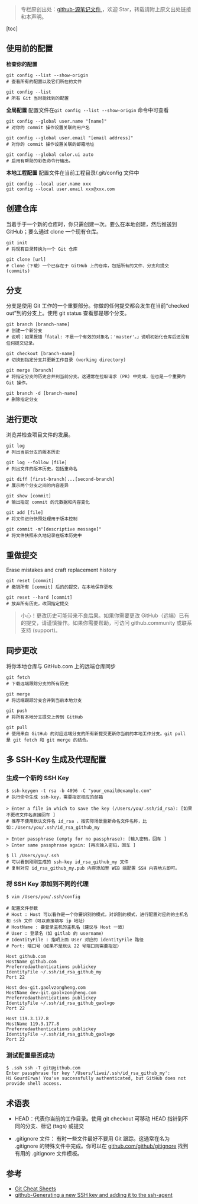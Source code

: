 > 专栏原创出处：[github-源笔记文件 ](https://github.com/GourdErwa/review-notes/tree/master/language/java-puzzle) ，欢迎 Star，转载请附上原文出处链接和本声明。

[toc]
## 使用前的配置

**检查你的配置**
```shell script
git config --list --show-origin
# 查看所有的配置以及它们所在的文件

git config --list
# 所有 Git 当时能找到的配置
```

**全局配置**
配置文件在`git config --list --show-origin` 命令中可查看
```shell script
git config --global user.name "[name]"
# 对你的 commit 操作设置关联的用户名

git config --global user.email "[email address]"
# 对你的 commit 操作设置关联的邮箱地址

git config --global color.ui auto
# 启用有帮助的彩色命令行输出。
```

**本地工程配置**
配置文件在当前工程目录/.git/config 文件中
```shell script
git config --local user.name xxx
git config --local user.email xxx@xxx.com
```

## 创建仓库
当着手于一个新的仓库时，你只需创建一次。要么在本地创建，然后推送到 GitHub；要么通过 clone 一个现有仓库。
```shell script
git init
# 将现有目录转换为一个 Git 仓库

git clone [url]
# Clone（下载）一个已存在于 GitHub 上的仓库，包括所有的文件、分支和提交 (commits)
```
## 分支
分支是使用 Git 工作的一个重要部分。你做的任何提交都会发生在当前“checked out”到的分支上。使用 git status 查看那是哪个分支。
```shell script
git branch [branch-name]
# 创建一个新分支
# 说明：如果报错「fatal: 不是一个有效的对象名：'master'。」说明初始化仓库后还没有任何提交记录。

git checkout [branch-name]
# 切换到指定分支并更新工作目录 (working directory)

git merge [branch]
# 将指定分支的历史合并到当前分支。这通常在拉取请求 (PR) 中完成，但也是一个重要的 Git 操作。

git branch -d [branch-name]
# 删除指定分支
```
## 进行更改
浏览并检查项目文件的发展。
```shell script
git log
# 列出当前分支的版本历史

git log --follow [file]
# 列出文件的版本历史，包括重命名

git diff [first-branch]...[second-branch]
# 展示两个分支之间的内容差异

git show [commit]
# 输出指定 commit 的元数据和内容变化

git add [file]
# 将文件进行快照处理用于版本控制

git commit -m"[descriptive message]"
# 将文件快照永久地记录在版本历史中
```
## 重做提交
Erase mistakes and craft replacement history
```shell script
git reset [commit]
# 撤销所有 [commit] 后的的提交，在本地保存更改

git reset --hard [commit]
# 放弃所有历史，改回指定提交
```
> 小心！更改历史可能带来不良后果。如果你需要更改 GitHub（远端）已有的提交，请谨慎操作。如果你需要帮助，可访问 github.community 或联系支持 (support)。


## 同步更改
将你本地仓库与 GitHub.com 上的远端仓库同步
```shell script
git fetch
# 下载远端跟踪分支的所有历史

git merge
# 将远端跟踪分支合并到当前本地分支

git push
# 将所有本地分支提交上传到 GitHub

git pull
# 使用来自 GitHub 的对应远端分支的所有新提交更新你当前的本地工作分支。git pull 是 git fetch 和 git merge 的结合。
```
## 多 SSH-Key 生成及代理配置
### 生成一个新的 SSH Key
```shell script
$ ssh-keygen -t rsa -b 4096 -C "your_email@example.com"
# 执行命令生成 ssh-key，需要指定相应的邮箱

> Enter a file in which to save the key (/Users/you/.ssh/id_rsa): [如果不更改文件名直接回车 ]
# 推荐不使用默认文件名 id_rsa ，按实际场景重新命名文件名称，比如：/Users/you/.ssh/id_rsa_github_my

> Enter passphrase (empty for no passphrase): [输入密码，回车 ]
> Enter same passphrase again: [再次输入密码，回车 ]

$ ll /Users/you/.ssh
# 可以看到刚刚生成的 ssh-key id_rsa_github_my 文件
# 复制对应 id_rsa_github_my.pub 内容添加至 WEB 端配置 SSH 内容地方即可。
```

### 将 SSH Key 添加到不同的代理
```shell script
$ vim /Users/you/.ssh/config

# 配置文件参数
# Host : Host 可以看作是一个你要识别的模式，对识别的模式，进行配置对应的的主机名和 ssh 文件（可以直接填写 ip 地址）
# HostName : 要登录主机的主机名（建议与 Host 一致）
# User : 登录名（如 gitlab 的 username）
# IdentityFile : 指明上面 User 对应的 identityFile 路径
# Port: 端口号（如果不是默认 22 号端口则需要指定）

Host github.com
HostName github.com
Preferredauthentications publickey
IdentityFile ~/.ssh/id_rsa_github_my
Port 22

Host dev-git.gaolvzongheng.com
HostName dev-git.gaolvzongheng.com
Preferredauthentications publickey
IdentityFile ~/.ssh/id_rsa_github_gaolvgo
Port 22

Host 119.3.177.8
HostName 119.3.177.8
Preferredauthentications publickey
IdentityFile ~/.ssh/id_rsa_github_gaolvgo
Port 22
```

### 测试配置是否成功
```shell script
$ .ssh ssh -T git@github.com
Enter passphrase for key '/Users/liwei/.ssh/id_rsa_github_my':
Hi GourdErwa! You've successfully authenticated, but GitHub does not provide shell access.
```

## 术语表

- HEAD：代表你当前的工作目录。使用 git checkout 可移动 HEAD 指针到不同的分支、标记 (tags) 或提交

- .gitignore 文件：
有时一些文件最好不要用 Git 跟踪。这通常在名为 .gitignore 的特殊文件中完成。你可以在 [github.com/github/gitignore](https://github.com/github/gitignore) 找到有用的 .gitignore 文件模板。


## 参考
- [Git Cheat Sheets](https://github.github.com/training-kit/)
- [github-Generating a new SSH key and adding it to the ssh-agent](https://help.github.com/en/github/authenticating-to-github/generating-a-new-ssh-key-and-adding-it-to-the-ssh-agent)
